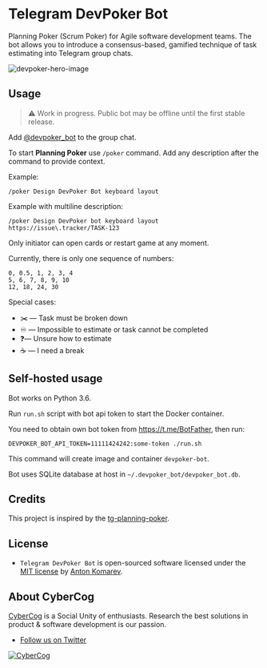 # Telegram DevPoker Bot

Planning Poker (Scrum Poker) for Agile software development teams.
The bot allows you to introduce a consensus-based, gamified technique of task estimating into Telegram group chats.

![devpoker-hero-image](https://user-images.githubusercontent.com/1849174/184529872-aa0f8235-90d5-4a75-85df-5a63b73dbe02.gif)

## Usage

> ⚠️ Work in progress. Public bot may be offline until the first stable release.

Add [@devpoker_bot](https://t.me/devpoker_bot?startgroup=true) to the group chat.

To start **Planning Poker** use `/poker` command.
Add any description after the command to provide context. 

Example:
```
/poker Design DevPoker Bot keyboard layout
``` 

Example with multiline description:
```
/poker Design DevPoker bot keyboard layout
https://issue\.tracker/TASK-123
```

Only initiator can open cards or restart game at any moment. 

Currently, there is only one sequence of numbers:
```
0, 0.5, 1, 2, 3, 4
5, 6, 7, 8, 9, 10
12, 18, 24, 30
```

Special cases:
* ✂️ — Task must be broken down
* ♾️ — Impossible to estimate or task cannot be completed
* ❓— Unsure how to estimate
* ☕ — I need a break

## Self-hosted usage

Bot works on Python 3.6.

Run `run.sh` script with bot api token to start the Docker container.

You need to obtain own bot token from https://t.me/BotFather, then run:

```shell
DEVPOKER_BOT_API_TOKEN=11111424242:some-token ./run.sh
```

This command will create image and container `devpoker-bot`.

Bot uses SQLite database at host in `~/.devpoker_bot/devpoker_bot.db`.

## Credits

This project is inspired by the [tg-planning-poker](https://github.com/reclosedev/tg-planning-poker).

## License

- `Telegram DevPoker Bot` is open-sourced software licensed under the [MIT license](LICENSE) by [Anton Komarev].

## About CyberCog

[CyberCog] is a Social Unity of enthusiasts.
Research the best solutions in product & software development is our passion.

- [Follow us on Twitter](https://twitter.com/cybercog)

<a href="https://cybercog.su"><img src="https://cloud.githubusercontent.com/assets/1849174/18418932/e9edb390-7860-11e6-8a43-aa3fad524664.png" alt="CyberCog"></a>

[Anton Komarev]: https://komarev.com
[CyberCog]: https://cybercog.su
